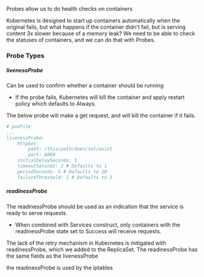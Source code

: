 
Probes allow us to do health checks on containers

Kubernetes is designed to start up containers automatically when the original fails, but what happens if the container didn't fail, but is serving content 3x slower because of a memory leak? We need to be able to check the statuses of containers, and we can do that with Probes.

### Probe Types
##### livenessProbe
Can be used to confirm whether a container should be running
- If the probe fails, Kubernetes will kill the container and apply restart policy which defaults to Always.

The below probe will make a get request, and will kill the container if it fails.
```yaml
# podfile
...
livenessProbe:
	httpGet:
		path: /this/path/does/not/exist
		port: 8080
	initialDelaySeconds: 5
	timeoutSeconds: 2 # Defaults to 1
	periodSeconds: 5 # Defaults to 10
	failureThreshold: 1 # Defaults to 3
```

##### readinessProbe
The readinessProbe should be used as an indication that the service is ready to serve requests.
- When combined with Services construct, only containers with the readinessProbe state set to Success will receive requests.

The lack of the retry mechanism in Kubernetes is mitigated with readinessProbe, which we added to the ReplicaSet.
The readinessProbe has the same fields as the livenessProbe

the readinessProbe is used by the iptables
